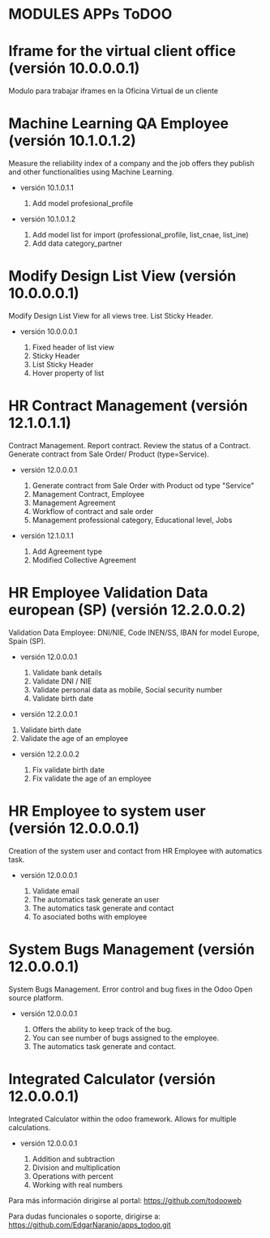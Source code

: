 # MODULES APPs ToDOO

# Iframe for the virtual client office (versión 10.0.0.0.1)

Modulo para trabajar iframes en la Oficina Virtual de un cliente

# Machine Learning QA Employee (versión 10.1.0.1.2)

Measure the reliability index of a company and the job offers they publish and other functionalities using Machine Learning.

 * versión 10.1.0.1.1
   
   1. Add model profesional_profile

 * versión 10.1.0.1.2
   
   1. Add model list for import (professional_profile, list_cnae, list_ine)
   2. Add data category_partner

# Modify Design List View (versión 10.0.0.0.1)

Modify Design List View for all views tree. List Sticky Header.

 * versión 10.0.0.0.1
   
   1. Fixed header of list view
   2. Sticky Header
   3. List Sticky Header
   4. Hover property of list

# HR Contract Management (versión 12.1.0.1.1)

Contract Management. Report contract. Review the status of a Contract. Generate contract from Sale Order/ Product (type=Service).

 * versión 12.0.0.0.1
   
   1. Generate contract from Sale Order with Product od type "Service"
   2. Management Contract, Employee
   3. Management Agreement
   4. Workflow of contract and sale order
   5. Management professional category, Educational level, Jobs

* versión 12.1.0.1.1

   1. Add Agreement type
   2. Modified Collective Agreement

# HR Employee Validation Data  european (SP) (versión 12.2.0.0.2)

Validation Data Employee: DNI/NIE, Code INEN/SS, IBAN for model Europe, Spain (SP).

 * versión 12.0.0.0.1
   
   1. Validate bank details
   2. Validate DNI / NIE
   3. Validate personal data as mobile, Social security number
   4. Validate birth date

* versión 12.2.0.0.1

1. Validate birth date
2. Validate the age of an employee

* versión 12.2.0.0.2

   1. Fix validate birth date
   2. Fix validate the age of an employee
   
# HR Employee to system user (versión 12.0.0.0.1)

Creation of the system user and contact from HR Employee with automatics task.

 * versión 12.0.0.0.1
   
   1. Validate email
   2. The automatics task generate an user
   3. The automatics task generate and contact
   4. To asociated boths with employee
   
# System Bugs Management (versión 12.0.0.0.1)

System Bugs Management. Error control and bug fixes in the Odoo Open source platform.

 * versión 12.0.0.0.1
   
   1. Offers the ability to keep track of the bug.
   2. You can see number of bugs assigned to the employee.
   3. The automatics task generate and contact.

# Integrated Calculator (versión 12.0.0.0.1)

Integrated Calculator within the odoo framework. Allows for multiple calculations.

 * versión 12.0.0.0.1
   
   1. Addition and subtraction
   2. Division and multiplication
   3. Operations with percent
   4. Working with real numbers


Para más información dirigirse al portal: https://github.com/todooweb

Para dudas funcionales o soporte, dirigirse a: https://github.com/EdgarNaranjo/apps_todoo.git
